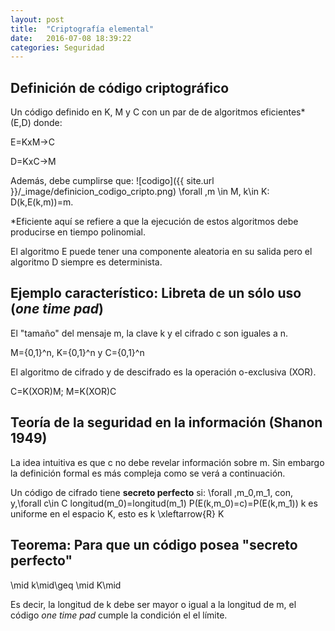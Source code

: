```yaml
---
layout: post
title:  "Criptografía elemental"
date:   2016-07-08 18:39:22
categories: Seguridad
---
```

Definición de código criptográfico
----------------------------------

Un código definido en K, M y C con un par de de algoritmos eficientes* (E,D) donde:

E=KxM→C

D=KxC→M

Además, debe cumplirse que: ![codigo]({{ site.url }}/_image/definicion_codigo_cripto.png) \forall \,m \in M, k\in K: D(k,E(k,m))=m.

*Eficiente aquí se refiere a que la ejecución de estos algoritmos debe producirse en tiempo polinomial.

El algoritmo E puede tener una componente aleatoria en su salida pero el algoritmo D siempre es determinista.

Ejemplo característico: Libreta de un sólo uso (*one time pad*)
---------------------------------------------------------------
El "tamaño" del mensaje m, la clave k y el cifrado c son iguales a n.

M={0,1}^n, K={0,1}^n y C={0,1}^n

El algoritmo de cifrado y de descifrado es la operación o-exclusiva (XOR).

C=K(XOR)M; M=K(XOR)C 

Teoría de la seguridad en la información (Shanon 1949)
------------------------------------------------------

La idea intuitiva es que c no debe revelar información sobre m. Sin embargo la definición formal es más compleja como se verá a continuación.

Un código de cifrado tiene **secreto perfecto** si:
\forall \,m_0,m_1\, con\, y\,\forall c\in C
longitud(m_0)=longitud(m_1)
P(E(k,m_0)=c)=P(E(k,m_1))
k es uniforme en el espacio K, esto es k \xleftarrow{R} K

Teorema: Para que un código posea "secreto perfecto"
----------------------------------------------------
\mid k\mid\geq \mid K\mid

Es decir, la longitud de k debe ser mayor o igual a la longitud de m, el código *one time pad* cumple la condición el el límite.

